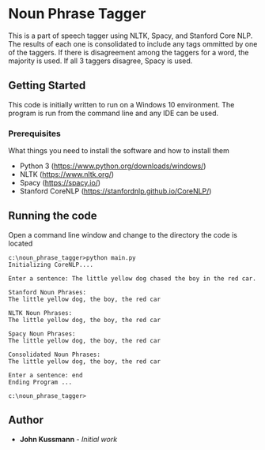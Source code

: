 # Noun Phrase Tagger
This is a part of speech tagger using NLTK, Spacy, and Stanford Core NLP. The results of each one is consolidated to include any tags ommitted by one of the taggers. If there is disagreement among the taggers for a word, the majority is used. If all 3 taggers disagree, Spacy is used.

## Getting Started

This code is initially written to run on a Windows 10 environment. The program is run from the command line and any IDE can be used.

### Prerequisites

What things you need to install the software and how to install them
* Python 3 (https://www.python.org/downloads/windows/)
* NLTK (https://www.nltk.org/)
* Spacy (https://spacy.io/)
* Stanford CoreNLP (https://stanfordnlp.github.io/CoreNLP/)

## Running the code

Open a command line window and change to the directory the code is located

```
c:\noun_phrase_tagger>python main.py
Initializing CoreNLP....

Enter a sentence: The little yellow dog chased the boy in the red car.

Stanford Noun Phrases:
The little yellow dog, the boy, the red car

NLTK Noun Phrases:
The little yellow dog, the boy, the red car

Spacy Noun Phrases:
The little yellow dog, the boy, the red car

Consolidated Noun Phrases:
The little yellow dog, the boy, the red car

Enter a sentence: end
Ending Program ...

c:\noun_phrase_tagger>
```

## Author

* **John Kussmann** - *Initial work*
